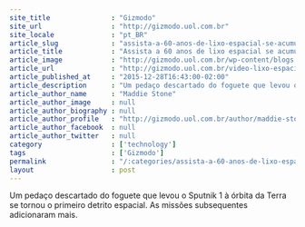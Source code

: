 ```yaml
---
site_title               : "Gizmodo"
site_url                 : "http://gizmodo.uol.com.br"
site_locale              : "pt_BR"
article_slug             : "assista-a-60-anos-de-lixo-espacial-se-acumulando-em-torno-da-terra"
article_title            : "Assista a 60 anos de lixo espacial se acumulando em torno da Terra"
article_image            : "http://gizmodo.uol.com.br/wp-content/blogs.dir/8/files/2015/04/Lixo-espacial-1.jpg"
article_url              : "http://gizmodo.uol.com.br/video-lixo-espacial-terra/"
article_published_at     : "2015-12-28T16:43:00-02:00"
article_description      : "Um pedaço descartado do foguete que levou o Sputnik 1 à órbita da Terra se tornou o primeiro detrito espacial. As missões subsequentes adicionaram mais."
article_author_name      : "Maddie Stone"
article_author_image     : null
article_author_biography : null
article_author_profile   : "http://gizmodo.uol.com.br/author/maddie-stone/"
article_author_facebook  : null
article_author_twitter   : null
category                 : ['technology']
tags                     : ['Gizmodo']
permalink                : "/:categories/assista-a-60-anos-de-lixo-espacial-se-acumulando-em-torno-da-terra/"
layout                   : post
---
```


Um pedaço descartado do foguete que levou o Sputnik 1 à órbita da Terra se tornou o primeiro detrito espacial. As missões subsequentes adicionaram mais.
